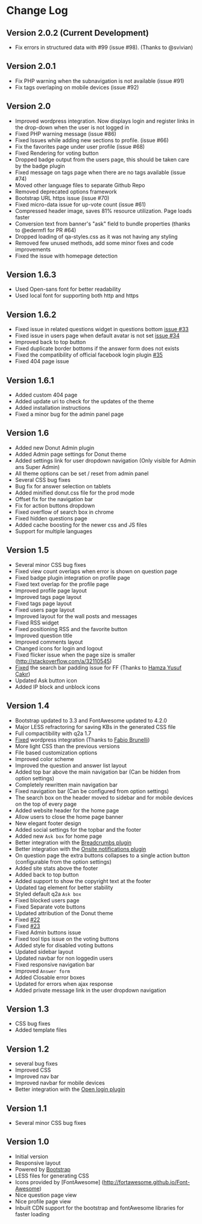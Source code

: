 # Change Log

## Version 2.0.2 (Current Development)

* Fix errors in structured data with #99 (issue #98). (Thanks to @svivian)

## Version 2.0.1

* Fix PHP warning when the subnavigation is not available (issue #91)
* Fix tags overlaping on mobile devices (issue #92)

## Version 2.0

* Improved wordpress integration. Now displays login and register links in the drop-down when the user is not logged in
* Fixed PHP warning message (issue #86)
* Fixed Issues while adding new sections to profile. (issue #66)
* Fix the favorites page under user profile (issue #68)
* Fixed Rendering for voting button
* Dropped badge output from the users page, this should be taken care by the badge plugin
* Fixed message on tags page when there are no tags available (issue #74)
* Moved other language files to separate Github Repo
* Removed deprecated options framework
* Bootstrap URL https issue (issue #70)
* Fixed micro-data issue for up-vote count (issue #61)
* Compressed header image, saves 81% resource utilization. Page loads faster
* Conversion text from banner's "ask" field to bundle properties (thanks to @edermfl for PR #64)
* Dropped loading of qa-styles.css as it was not having any styling
* Removed few unused methods, add some minor fixes and code improvements
* Fixed the issue with homepage detection

## Version 1.6.3

* Used Open-sans font for better readability 
* Used local font for supporting both http and https

## Version 1.6.2

* Fixed issue in related questions widget in questions bottom [issue #33](https://github.com/amiyasahu/Donut/issues/33)
* Fixed issue in users page when default avatar is not set [issue #34](https://github.com/amiyasahu/Donut/issues/34)
* Improved back to top button
* Fixed duplicate border bottoms if the answer form does not exists 
* Fixed the compatibility of official facebook login plugin [#35](https://github.com/amiyasahu/Donut/issues/35)
* Fixed 404 page issue 

## Version 1.6.1

* Added custom 404 page
* Added update uri to check for the updates of the theme
* Added installation instructions 
* Fixed a minor bug for the admin panel page 

## Version 1.6

* Added new Donut Admin plugin 
* Added Admin page settings for Donut theme 
* Added settings link for user dropdown navigation (Only visible for Admin ans Super Admin)
* All theme options can be set / reset from admin panel 
* Several CSS bug fixes 
* Bug fix for answer selection on tablets 
* Added minified donut.css file for the prod mode 
* Offset fix for the navigation bar 
* Fix for action buttons dropdown 
* Fixed overflow of search box in chrome 
* Fixed hidden questions page 
* Added cache boosting for the newer css and JS files 
* Support for multiple languages

## Version 1.5

* Several minor CSS bug fixes 
* Fixed view count overlaps when error is shown on question page
* Fixed badge plugin integration on profile page 
* Fixed text overlap for the profile page 
* Improved profile page layout 
* Improved tags page layout 
* Fixed tags page layout  
* Fixed users page layout
* Improved layout for the wall posts and messages 
* Fixed RSS widget 
* Fixed positioning RSS and the favorite button 
* Improved question title 
* Improved comments layout 
* Changed icons for login and logout 
* Fixed flicker issue when the page size is smaller (http://stackoverflow.com/a/32110545)
* [Fixed](https://github.com/amiyasahu/Donut/pull/27) the search bar padding issue for FF (Thanks to [Hamza Yusuf Çakır](https://github.com/hckrtech))
* Updated Ask button icon 
* Added IP block and unblock icons 

## Version 1.4

* Bootstrap updated to 3.3 and FontAwesome updated to 4.2.0
* Major LESS refractoring for saving KBs in the generated CSS file
* Full compactibility with q2a 1.7
* [Fixed](https://github.com/amiyasahu/Donut/pull/21) wordpress integration (Thanks to [Fabio Brunelli](https://github.com/arioch1984))
* More light CSS than the previous versions 
* File based customization options 
* Improved color scheme 
* Improved the question and answer list layout 
* Added top bar above the main navigation bar (Can be hidden from option settings)
* Completely rewritten main navigation bar 
* Fixed navigation bar (Can be configured from option settings)
* The search box on the header moved to sidebar and for mobile devices on the top of every page 
* Added website header for the home page 
* Allow users to close the home page banner 
* New elegant footer design 
* Added social settings for the topbar and the footer 
* Added new `Ask box` for home page 
* Better integration with the [Breadcrumbs plugin](https://github.com/amiyasahu/q2a-breadcrumbs) 
* Better integration with the [Onsite notifications plugin](https://github.com/q2apro/q2apro-on-site-notifications/) 
* On question page the extra buttons collapses to a single action button (configurable from the option settings)
* Added site stats above the footer 
* Added back to top button 
* Added support to show the copyright text at the footer 
* Updated tag element for better stability 
* Styled default q2a `Ask box`
* Fixed blocked users page 
* Fixed Separate vote buttons 
* Updated attribution of the Donut theme 
* Fixed [#22](https://github.com/amiyasahu/Donut/issues/22)
* Fixed [#23](https://github.com/amiyasahu/Donut/issues/23)
* Fixed Admin buttons issue 
* Fixed tool tips issue on the voting buttons 
* Added style for disabled voting buttons 
* Updated sidebar layout 
* Updated navbar for non loggedin users
* Fixed responsive navigation bar 
* Improved `Answer form`
* Added Closable error boxes 
* Updated for errors when ajax response
* Added private message link in the user dropdown navigation 

## Version 1.3

* CSS bug fixes 
* Added template files 


## Version 1.2
* several bug fixes 
* Improved CSS 
* Improved nav bar 
* Improved navbar for mobile devices 
* Better integration with the [Open login plugin](https://github.com/alixandru/q2a-open-login) 

## Version 1.1

* Several minor CSS bug fixes 

## Version 1.0
* Initial version 
* Responsive layout 
* Powered by [Bootstrap](http://getbootstrap.com/) 
* LESS files for generating CSS 
* Icons provided by [FontAwesome] (http://fortawesome.github.io/Font-Awesome)
* Nice question page view 
* Nice profile page view 
* Inbuilt CDN support for the bootstrap and fontAwesome libraries for faster loading 
